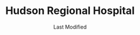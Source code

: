 ---
layout: location-page
date: Last Modified
description: "Local COVID-19 testing is available at Hudson Regional Hospital in Secaucus, New Jersey, USA."
permalink: "locations/new-jersey/secaucus/hudson-regional-hospital/"
tags:
  - locations
  - new-jersey
title: Hudson Regional Hospital 
uniqueName: hudson-regional-hospital
state: New Jersey
stateAbbr: NJ
hood: "Hudson County"
address: "55 Meadowlands Pkwy"
city: "Secaucus"
zip: "07094"
zipsNearby: "07675 07677 07885 07981 07999 08888 08889 07095 07481 10451 10452 10453 10454 10455 10456 10457 10458 10459 10460 10461 10462 10463 10464 10465 10466 10467 10468 10469 10470 10471 10472 10473 10474 10475 10499 10001 10002 10003 10004 10005 10006 10007 10008 10009 10010 10011 10012 10013 10014 10016 10017 10018 10019 10020 10021 10022 10023 10024 10025 10026 10027 10028 10029 10030 10031 10032 10033 10034 06801 06404 06601 06602 06604 06605 06606 06607 06608 06610 06611 06612 06614 06615 06650 06673 06699 06804 06807 06810 06811 06812 06813 06814 06816 06817 06820 06824 06825 06828 06829 06838 06830 06831 06836 06440 06460 06461 06468 06840 06470 06482 06850 06851 06852 06853 06854 06855 06856 06857 06858 06859 06860 06870 06875 06876 06877 06879 06878 06484 06890 06901 06902 06903 06904 06905 06906 06907 06910 06911 06912 06913 06914 06920 06921 06922 06925 06926 06927 06928 06491 06880 06881 06883 06888 06889 06896 06897 07820 07401 07620 07821 08801 08802 07822 07001 08803 07920 07939 07002 07921 07823 07621 07922 07924 07825 07003 07403 08804 07005 08805 07826 07827 07890 08807 08808 07926 07828 07405 07829 07004 07006 07007 07830 07008 07009 07927 07831 07928 07930 07010 07011 07012 07013 07014 07015 08809 07624 07832 07016 07626 08810 07833 07627 07834 07801 07802 07803 07806 07869 07628 08812 08816 07936 07017 07018 07019 07020 08817 08818 08820 08837 08899 07201 07202 07203 07204 07205 07206 07207 07208 07407 07630 07631 07632 07021 07410 07022 07023 07931 08821 07836 08822 07932 07024 07416 07417 08823 08825 07026 07027 07933 07934 07837 08826 07028 07418 07838 07839 07935 07601 07602 07603 07604 07605 07606 07607 07608 07699 07840 07419 08827 07640 07029 07420 07641 08828 07421 07842 08829 07422 08844 07642 07676 07030 07423 07843 07844 07845 08830 08831 07097 07302 07303 07304 07305 07306 07307 07308 07310 07311 07395 07399 07846 07031 07032 07099 08832 08824 07033 07847 07848 07034 07849 07850 07851 08833 07852 07938 07035 07036 07424 07643 08834 07039 07644 07853 07428 07940 07430 07495 08835 07040 08836 07945 08840 08846 07855 07432 08848 07041 07946 08850 08852 07042 07043 07044 07645 07045 07950 07960 07961 07962 07963 07046 07856 07970 08853 07857 07101 07102 07103 07104 07105 07106 07107 07108 07109 07110 07111 07112 07114 07175 07184 07188 07189 07191 07192 07193 07195 07198 07199 08901 08902 08903 08904 08905 08906 08933 08989 07435 07646 07974 07860 07976 07047 07647 07648 07436 07438 07439 08857 08858 07649 07050 07051 07052 07863 07650 07652 07653 07656 08859 07054 07055 07057 07501 07502 07503 07504 07505 07506 07507 07508 07509 07510 07511 07512 07513 07514 07522 07524 07533 07538 07543 07544 07977 07440 08861 08862 08863 08865 07058 08854 08855 08867 07059 07060 07061 07062 07063 07069 07978 07442 07444 07865 07064 07979 08868 07065 07066 07067 07446 08869 08870 07657 07660 07450 07451 07452 07456 07457 07661 07662 07663 07866 07068 07070 07071 07072 07073 07074 07075 07458 08871 08872 07870 07076 07094 07096 07077 07078 08873 08875 08890 08876 08879 08880 07079 07080 08882 07871 08884 07081 07874 08885 08886 07875 07980 07460 07876 07901 07902 07461 07877 07878 07666 07670 08887 07082 07879 07083 07086 07087 07088 07462 07880 07463 07881 07465 07882 07470 07474 07090 07091 07092 07480 07093 10035 10036 10037 10038 10039 10040 10041 10043 10044 10045 10055 10060 10065 10069 10075 10080 10081 10087 10090 10095 10101 10102 10103 10104 10105 10106 10107 10108 10109 10110 10111 10112 10113 10114 10115 10116 10117 10118 10119 10120 10121 10122 10123 10124 10125 10126 10128 10129 10130 10131 10132 10133 10138 10150 10151 10152 10153 10154 10155 10156 10157 10158 10159 10160 10161 10162 10163 10164 10165 10166 10167 10168 10169 10170 10171 10172 10173 10174 10175 10176 10177 10178 10179 10185 10199 10203 10211 10212 10213 10242 10249 10256 10257 10258 10259 10260 10261 10265 10268 10269 10270 10271 10272 10273 10274 10275 10276 10277 10278 10279 10280 10281 10282 10285 10286 10292 10501 10502 10503 10504 10505 12508 10911 10506 10507 10912 10913 12721 10914 10509 10510 10511 10915 12722 10916 10512 12511 10917 10514 12512 10918 10919 10516 10920 12518 12520 10517 10518 10519 10520 10521 12729 10522 10523 12524 10921 10922 10923 10524 12527 12737 10526 10924 10527 10925 10926 10528 10530 10927 10532 10928 10930 10931 12531 12533 10932 12537 12746 10533 10535 10933 10536 10537 10538 10540 10541 10542 10543 12542 10545 12543 10940 10941 12555 10546 12547 12548 10547 10949 10950 10952 12549 12777 10548 10953 10549 10550 10551 10552 10553 10954 12550 12551 12552 12553 10956 10958 10959 10801 10802 10803 10804 10805 10560 10960 10962 10562 10963 10964 12563 12564 10965 10566 10567 12769 10968 12566 10969 12568 10570 10970 12770 10573 12771 12785 10576 10577 10578 10579 12575 10580 12577 10583 10587 10588 10973 10974 10589 10910 10975 10590 10976 12780 10977 10979 10980 12582 10901 10981 12781 10982 10983 10591 10984 10985 10594 10986 10987 10988 12584 10595 10989 10596 10597 12586 12588 12589 12590 10990 10992 10993 10994 10996 10997 10998 10601 10602 10603 10604 10605 10606 10607 10610 12790 10701 10702 10703 10704 10705 10706 10707 10708 10709 10710 10598 11201 11202 11203 11204 11205 11206 11207 11208 11209 11210 11211 11212 11213 11214 11215 11216 11217 11218 11219 11220 11221 11222 11223 11224 11225 11226 11228 11229 11230 11231 11232 11233 11234 11235 11236 11237 11238 11239 11241 11242 11243 11245 11247 11249 11251 11252 11256 11096 11690 11691 11692 11693 11694 11695 11697 11001 11002 11003 11004 11005 11351 11352 11354 11355 11356 11357 11358 11359 11360 11361 11362 11363 11364 11365 11366 11367 11368 11369 11370 11371 11372 11373 11374 11375 11377 11378 11379 11380 11381 11385 11386 11390 11010 11020 11021 11022 11023 11024 11026 11027 11405 11411 11412 11413 11414 11415 11416 11417 11418 11419 11420 11421 11422 11423 11424 11425 11426 11427 11428 11429 11430 11431 11432 11433 11434 11435 11436 11439 11451 11499 11101 11102 11103 11104 11105 11106 11109 11120 11030 11040 11042 11050 11051 11052 11053 11054 11055 10301 10302 10303 10304 10305 10306 10307 10308 10309 10310 10311 10312 10313 10314 11507 11701 11509 11702 11703 11704 11707 11510 11705 11706 11709 11710 11713 11714 11715 11716 11717 11718 11719 11514 11516 11720 11721 11722 11749 11760 11724 11725 11726 11727 11729 11730 11554 11731 11732 11518 11733 11735 11736 11737 11738 11520 11530 11531 11535 11599 11542 11545 11547 11739 11740 11548 11549 11550 11551 11557 11801 11802 11803 11804 11815 11819 11854 11741 00501 00544 11742 11743 11746 11747 11775 11558 11751 11752 11753 11853 11754 11755 11559 11756 11757 11560 11561 11563 11565 11758 11762 11763 11566 11953 11764 11765 11501 11766 11767 11768 11769 11770 11771 11772 11569 11776 11777 11570 11571 11572 11778 11779 11575 11576 11577 11780 11782 11579 11783 11784 11786 11787 11788 11789 11790 11794 11773 11791 11553 11555 11556 11580 11581 11582 11793 11568 11590 11552 11795 11796 11596 11797 11598 11798 11980 07710 07711 08501 08720 07712 07716 07717 08721 08722 07718 08502 07715 07719 08504 08505 07720 08723 08724 08730 08510 08526 07721 07722 08022 08511 08512 08514 08515 07723 07724 07799 07726 07727 08518 07728 07730 07732 08520 07733 08525 07731 08732 08527 08041 07734 07735 08528 08733 08759 08701 08530 08735 07737 07738 07739 07740 08736 08738 07746 07747 07748 07750 07751 07752 07753 07754 08533 08739 07755 08740 07756 07757 08534 08535 08741 08536 08742 07758 08540 08541 08542 08543 08544 08550 07701 07702 07703 07704 07709 08551 08553 08554 08555 08556 07760 08750 08751 08557 08558 07762 08559 07763 08560 08753 08754 08755 08756 08757 08601 08602 08603 08604 08605 08606 08607 08608 08609 08610 08611 08618 08619 08620 08625 08628 08629 08638 08640 08641 08645 08646 08647 08648 08650 08666 08690 08691 08695 07764 07765 08561 08562 18010 18013 18050 18324 18371 18373 18327 18328 18040 18042 18043 18044 18045 18301 18302 18335 18063 18336 18337 18340 18341 18343 18351 18077 18356 18360 18912 18913 18902 18933 18920 19030 18921 18922 19048 19049 18925 18926 18931 19047 19054 19055 19056 19057 19058 18934 19067 18938 18940 18942 18943 18946 18947 18949 18950 18953 18956 18963 18972 18977 18980 06497 06832 06842 07182 07194 07309 07477 07983 08922 08988 10015 10046 10047 10048 10072 10079 10082 10094 10096 10098 10099 10149 10184 10196 10197 10557 10558 10571 10572 10943 11025 11041 11043 11044 11099 11240 11244 11248 11254 11255 11536 11592 11594 11595 11597 11708 11750 11774 11855" 
mapUrl: "http://maps.apple.com/?q=Hudson+Regional+Hospital&address=55+Meadowlands+Pkwy,Secaucus,New+Jersey,07094"
locationType: Drive-thru
phone: "201-392-3278"
website: "https://covid19.nj.gov/locations?query=Testing+Centers&tabOrder=all%2CpromotedContent%2Clocations%2Cresources%2Cstatus%2CNJfaqs%2CAASfaqs%2Ccoronavirus"
onlineBooking: undefined
closed: undefined
closedUpdate: April 21st, 2020
notes: "By appointment only. Only for individuals with symptoms. Local residents only. Prioritizes first responders."
days: Open 24/7
ctaMessage: Learn more
ctaUrl: "https://covid19.nj.gov/locations?query=Testing+Centers&tabOrder=all%2CpromotedContent%2Clocations%2Cresources%2Cstatus%2CNJfaqs%2CAASfaqs%2Ccoronavirus"
---